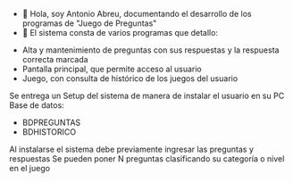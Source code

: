 - 👋 Hola, soy Antonio Abreu, documentando el desarrollo de los programas de "Juego de Preguntas"
- 💞️ El sistema consta de varios programas que detallo:
* Alta y mantenimiento de preguntas con sus respuestas y la respuesta correcta marcada
* Pantalla principal, que permite acceso al usuario
* Juego, con consulta de histórico de los juegos del usuario

Se entrega un Setup del sistema de manera de instalar el usuario en su PC
Base de datos:
* BDPREGUNTAS
* BDHISTORICO

Al instalarse el sistema debe previamente ingresar las preguntas y respuestas
Se pueden poner N preguntas clasificando su categoría o nivel en el juego



